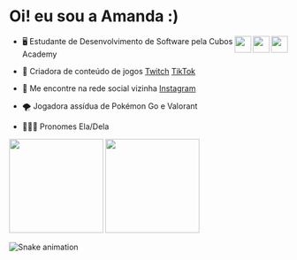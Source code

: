 <h1 align="left">Oi! eu sou a Amanda :) </h1>

<img align="right" width="30" src="https://cdn.jsdelivr.net/gh/devicons/devicon/icons/javascript/javascript-plain.svg"/>
<img align="right" width="30" src="https://cdn.jsdelivr.net/gh/devicons/devicon/icons/html5/html5-plain.svg"/>
<img align="right" width="30" src="https://cdn.jsdelivr.net/gh/devicons/devicon/icons/css3/css3-plain.svg" />    

- 🖥️ Estudante de Desenvolvimento de Software pela Cubos Academy 

- 💭 Criadora de conteúdo de jogos [Twitch](https://www.twitch.tv/amandast0rm) [TikTok](https://www.tiktok.com/@amandast0rm) 

- 📱 Me encontre na rede social vizinha [Instagram](https://www.instagram.com/amandast0rm/)

- 🌪️ Jogadora assídua de Pokémon Go e Valorant

- 👩🏽‍💻 Pronomes Ela/Dela 

<div>
<img height="170em" src="https://github-readme-stats.vercel.app/api?username=amandaureliano&show_icons=true&theme=radical">
<img height="170em" src="https://github-readme-stats.vercel.app/api/top-langs/?username=amandaureliano&show_icons=true&theme=radical">
<div/>

![Snake animation](https://github.com/amandaureliano/amandaureliano/blob/output/github-contribution-grid-snake.svg)
